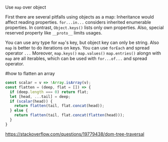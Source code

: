 Use `map` over object

First there are several pitfalls using objects as a map:
Inheritance would affect reading properties. `for...in...` considers inherited enumerable properties. In contrast, `Object.keys()` lists only own properties. Also, special reserved property like `__proto__` limits usages.

You can use any type for `map`'s key, but object key can only be string.
Also `map` is better to do iterations on keys. You can use `forEach` and spread operator `...`
Moreover, `map.keys()` `map.values()` `map.entries()` alongn with `map` are all iterables, which can be used with `for...of...` and spread operator. 



#how to flatten an array

```javascript
const scalar = v => !Array.isArray(v);
const flatten = (deep, flat = []) => {
  if (deep.length === 0) return flat;
  let [head, ...tail] = deep;
  if (scalar(head)) {
    return flatten(tail, flat.concat(head));
  } else {
    return flatten(tail, flat.concat(flatten(head)));
  }
}
``` 




https://stackoverflow.com/questions/19779438/dom-tree-traversal